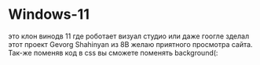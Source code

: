# Windows-11
это клон винодв 11 где роботает визуал студио или даже гоогле зделал этот проект Gevorg Shahinyan из 8B желаю приятного просмотра сайта. Так-же поменяв код в css вы сможете поменять background(:
